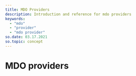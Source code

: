 ```yaml
---
title: MDO Providers
description: Introduction and reference for mdo providers
keywords:
  - "mdo"
  - "provider"
  - "mdo provider"
so.date: 03.17.2021
so.topic: concept
---
```


# MDO providers
